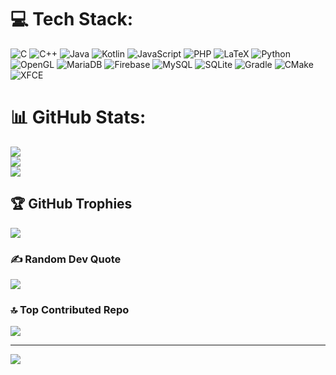 
# 💻 Tech Stack:
![C](https://img.shields.io/badge/c-%2300599C.svg?style=plastic&logo=c&logoColor=white) ![C++](https://img.shields.io/badge/c++-%2300599C.svg?style=plastic&logo=c%2B%2B&logoColor=white) ![Java](https://img.shields.io/badge/java-%23ED8B00.svg?style=plastic&logo=openjdk&logoColor=white) ![Kotlin](https://img.shields.io/badge/kotlin-%237F52FF.svg?style=plastic&logo=kotlin&logoColor=white) ![JavaScript](https://img.shields.io/badge/javascript-%23323330.svg?style=plastic&logo=javascript&logoColor=%23F7DF1E) ![PHP](https://img.shields.io/badge/php-%23777BB4.svg?style=plastic&logo=php&logoColor=white) ![LaTeX](https://img.shields.io/badge/latex-%23008080.svg?style=plastic&logo=latex&logoColor=white) ![Python](https://img.shields.io/badge/python-3670A0?style=plastic&logo=python&logoColor=ffdd54) ![OpenGL](https://img.shields.io/badge/OpenGL-%23FFFFFF.svg?style=plastic&logo=opengl) ![MariaDB](https://img.shields.io/badge/MariaDB-003545?style=plastic&logo=mariadb&logoColor=white) ![Firebase](https://img.shields.io/badge/firebase-a08021?style=plastic&logo=firebase&logoColor=ffcd34) ![MySQL](https://img.shields.io/badge/mysql-4479A1.svg?style=plastic&logo=mysql&logoColor=white) ![SQLite](https://img.shields.io/badge/sqlite-%2307405e.svg?style=plastic&logo=sqlite&logoColor=white) ![Gradle](https://img.shields.io/badge/Gradle-02303A.svg?style=plastic&logo=Gradle&logoColor=white) ![CMake](https://img.shields.io/badge/CMake-%23008FBA.svg?style=plastic&logo=cmake&logoColor=white) ![XFCE](https://img.shields.io/badge/XFCE-%232284F2.svg?style=plastic&logo=xfce&logoColor=white)
# 📊 GitHub Stats:
![](https://github-readme-stats.vercel.app/api?username=Mrezadwiprasetiawan&theme=darcula&hide_border=true&include_all_commits=false&count_private=false)<br/>
![](https://github-readme-streak-stats.herokuapp.com/?user=Mrezadwiprasetiawan&theme=darcula&hide_border=true)<br/>
![](https://github-readme-stats.vercel.app/api/top-langs/?username=Mrezadwiprasetiawan&theme=darcula&hide_border=true&include_all_commits=false&count_private=false&layout=compact)

## 🏆 GitHub Trophies
![](https://github-profile-trophy.vercel.app/?username=Mrezadwiprasetiawan&theme=darcula&no-frame=false&no-bg=false&margin-w=4)

### ✍️ Random Dev Quote
![](https://quotes-github-readme.vercel.app/api?type=vetical&theme=merko)

### 🔝 Top Contributed Repo
![](https://github-contributor-stats.vercel.app/api?username=Mrezadwiprasetiawan&limit=5&theme=algolia&combine_all_yearly_contributions=true)

---
![](https://visitcount.itsvg.in/api?id=Mrezadwiprasetiawan&icon=5&color=4)